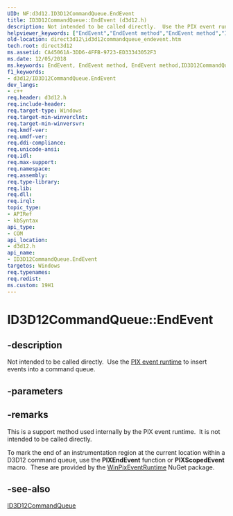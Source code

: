 ```yaml
---
UID: NF:d3d12.ID3D12CommandQueue.EndEvent
title: ID3D12CommandQueue::EndEvent (d3d12.h)
description: Not intended to be called directly.  Use the PIX event runtime to insert events into a command queue.helpviewer_keywords: ["EndEvent","EndEvent method","EndEvent method","ID3D12CommandQueue interface","ID3D12CommandQueue interface","EndEvent method","ID3D12CommandQueue.EndEvent","ID3D12CommandQueue::EndEvent","d3d12/ID3D12CommandQueue::EndEvent","direct3d12.id3d12commandqueue_endevent"]
old-location: direct3d12\id3d12commandqueue_endevent.htm
tech.root: direct3d12
ms.assetid: CA45061A-3DD6-4FFB-9723-ED33343052F3
ms.date: 12/05/2018
ms.keywords: EndEvent, EndEvent method, EndEvent method,ID3D12CommandQueue interface, ID3D12CommandQueue interface,EndEvent method, ID3D12CommandQueue.EndEvent, ID3D12CommandQueue::EndEvent, d3d12/ID3D12CommandQueue::EndEvent, direct3d12.id3d12commandqueue_endevent
f1_keywords:
- d3d12/ID3D12CommandQueue.EndEvent
dev_langs:
- c++
req.header: d3d12.h
req.include-header: 
req.target-type: Windows
req.target-min-winverclnt: 
req.target-min-winversvr: 
req.kmdf-ver: 
req.umdf-ver: 
req.ddi-compliance: 
req.unicode-ansi: 
req.idl: 
req.max-support: 
req.namespace: 
req.assembly: 
req.type-library: 
req.lib: 
req.dll: 
req.irql: 
topic_type:
- APIRef
- kbSyntax
api_type:
- COM
api_location:
- d3d12.h
api_name:
- ID3D12CommandQueue.EndEvent
targetos: Windows
req.typenames: 
req.redist: 
ms.custom: 19H1
---
```


# ID3D12CommandQueue::EndEvent


## -description


Not intended to be called directly.  Use the
        <a href="https://devblogs.microsoft.com/pix/winpixeventruntime/">PIX event runtime</a> to insert events into a command queue.


## -parameters






## -remarks



This is a support method used internally by the PIX event runtime.  It is not intended to be called directly.

To mark the end of an instrumentation region at the current location within a D3D12 command queue, use the <b>PIXEndEvent</b> function or <b>PIXScopedEvent</b> macro.  These are provided by the <a href="https://devblogs.microsoft.com/pix/winpixeventruntime/">WinPixEventRuntime</a> NuGet package.




## -see-also




<a href="https://docs.microsoft.com/windows/desktop/api/d3d12/nn-d3d12-id3d12commandqueue">ID3D12CommandQueue</a>
 

 

